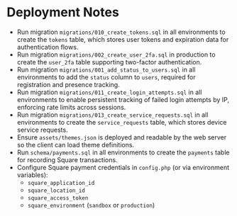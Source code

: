 # Deployment Notes

- Run migration `migrations/010_create_tokens.sql` in all environments to create the `tokens` table,
  which stores user tokens and expiration data for authentication flows.
- Run migration `migrations/002_create_user_2fa.sql` in production to create the `user_2fa` table
  supporting two-factor authentication.
- Run migration `migrations/001_add_status_to_users.sql` in all environments to add the `status`
  column to `users`, required for registration and presence tracking.
- Run migration `migrations/011_create_login_attempts.sql` in all environments to enable persistent
  tracking of failed login attempts by IP, enforcing rate limits across sessions.
- Run migration `migrations/013_create_service_requests.sql` in all environments to create the `service_requests` table,
  which stores device service requests.
- Ensure `assets/themes.json` is deployed and readable by the web server so the client can load theme definitions.
- Run `schema/payments.sql` in all environments to create the `payments` table for recording Square transactions.
- Configure Square payment credentials in `config.php` (or via environment variables):
  - `square_application_id`
  - `square_location_id`
  - `square_access_token`
  - `square_environment` (`sandbox` or `production`)
